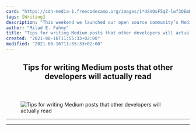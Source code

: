 ```yaml
---
card: "https://cdn-media-1.freecodecamp.org/images/1*USVOsF5qZ-lwf3OEmDZpJw.png"
tags: [Writing]
description: "This weekend we launched our open source community’s Medium p"
author: "Milad E. Fahmy"
title: "Tips for writing Medium posts that other developers will actually read"
created: "2021-08-16T11:55:33+02:00"
modified: "2021-08-16T11:55:33+02:00"
---
```

<div class="site-wrapper">
<main id="site-main" class="site-main outer">
<div class="inner">
<article class="post-full post tag-writing tag-technology tag-social-media tag-marketing tag-design ">
<header class="post-full-header">
<h1 class="post-full-title">Tips for writing Medium posts that other developers will actually read</h1>
</header>
<figure class="post-full-image">
<picture>
<source media="(max-width: 700px)" sizes="1px" srcset="data:image/gif;base64,R0lGODlhAQABAIAAAAAAAP///yH5BAEAAAAALAAAAAABAAEAAAIBRAA7 1w">
<source media="(min-width: 701px)" sizes="(max-width: 800px) 400px,
(max-width: 1170px) 700px,
1400px" srcset="https://cdn-media-1.freecodecamp.org/images/1*USVOsF5qZ-lwf3OEmDZpJw.png 300w,
https://cdn-media-1.freecodecamp.org/images/1*USVOsF5qZ-lwf3OEmDZpJw.png 600w,
https://cdn-media-1.freecodecamp.org/images/1*USVOsF5qZ-lwf3OEmDZpJw.png 1000w,
https://cdn-media-1.freecodecamp.org/images/1*USVOsF5qZ-lwf3OEmDZpJw.png 2000w">
<img onerror="this.style.display='none'" src="https://cdn-media-1.freecodecamp.org/images/1*USVOsF5qZ-lwf3OEmDZpJw.png" alt="Tips for writing Medium posts that other developers will actually read">
</picture>
</figure>
<section class="post-full-content">
<div class="post-content">
</div>
<hr>
<hr>
</section>
</article>
</div>
</main>
</div>
<!-- Google Tag Manager (noscript) -->
<!-- End Google Tag Manager (noscript) -->

